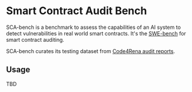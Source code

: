 # Smart Contract Audit Bench

SCA-bench is a benchmark to assess the capabilities of an AI system to detect vulnerabilities in real world smart contracts.
It's the [SWE-bench](https://github.com/SWE-bench/SWE-bench) for smart contract auditing.

SCA-bench curates its testing dataset from [Code4Rena audit reports](https://code4rena.com/reports/).

## Usage

TBD
